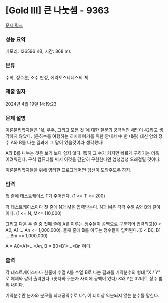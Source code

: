 # [Gold III] 큰 나눗셈 - 9363 

[문제 링크](https://www.acmicpc.net/problem/9363) 

### 성능 요약

메모리: 126596 KB, 시간: 868 ms

### 분류

수학, 정수론, 소수 판정, 에라토스테네스의 체

### 제출 일자

2024년 4월 19일 14:19:23

### 문제 설명

<p>이론물리학자들은 '삶, 우주, 그리고 모든 것'에 대한 질문의 궁극적인 해답이 42라고 생각하지 않았다. (은하수를 여행하는 히치하이커를 위한 안내서 中 한 내용) 대신 양의 정수 A와 B를 나눈 결과에 그 답이 있을것이라 생각했다!</p>

<p>A와 B를 나누는 것은 보기 보다 쉽지 않다. 특히 그 수가 커지면 빠르게 구하기는 더욱 어려워진다. 구식 컴퓨터를 써서 이것을 간단히 구현한다면 엄청엄청 오래걸릴 것이다.</p>

<p>이론물리학자들을 위해 영리한 프로그래머인 당신이 도와주도록 하자.</p>

### 입력 

 <p>첫 줄에 테스트케이스 T가 주어진다. (1 <= T <= 200)</p>

<p>각 테스트케이스마다 첫 줄에 N과 M을 입력받는다. N과 M은 각각 수열 A와 B의 길이이다. (1 <= N, M<= 110,000)</p>

<p>그리고 다음 두 줄 중 첫째 줄에 A를 이루는 정수들이 공백으로 구분되어 입력되고(0 < A0, A1 … An <= 1,000,000), 둘째 줄에 B를 이루는 정수들이 입력된다.(0 < B0, B1 … Bm <= 1,000,000) </p>

<p>A = A0*A1*...*An, B = B0*B1*...*Bn 이다.</p>

### 출력 

 <p>각 테스트케이스마다 한줄에 수열 A를 수열 B로 나눈 결과를 기약분수의 형태 "X / Y" 로 예제와 같이 출력한다. (숫자와 구분자 사이에 공백이 있다) X와 Y는 32비트 정수 범위 내이다.</p>

<p>기약분수란 분자와 분모를 최대공약수로 나누어 더이상 약분되지 않는 분수를 말한다.</p>

